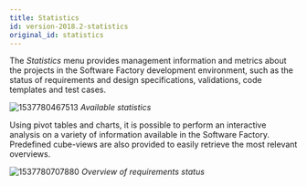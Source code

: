 ```yaml
---
title: Statistics
id: version-2018.2-statistics
original_id: statistics
---
```


The *Statistics* menu provides management information and metrics about the projects in the Software Factory development environment, such as the status of requirements and design specifications, validations, code templates and test cases.

![1537780467513](assets/sf/1537780467513.png)
*Available statistics*

Using pivot tables and charts, it is possible to perform an interactive analysis on a variety of information available in the Software Factory. Predefined cube-views are also provided to easily retrieve the most relevant overviews.

![1537780707880](assets/sf/1537780707880.png)
*Overview of requirements status*